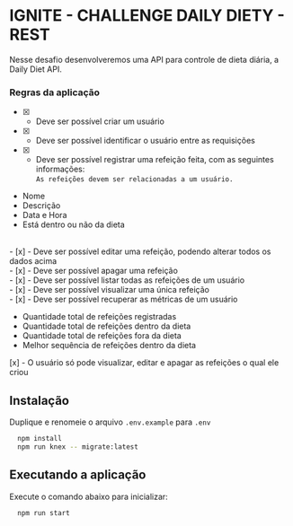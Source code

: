 # IGNITE - CHALLENGE DAILY DIETY - REST

Nesse desafio desenvolveremos uma API para controle de dieta diária, a Daily Diet API.

### Regras da aplicação

- [x] - Deve ser possível criar um usuário
    <br >
- [x] - Deve ser possível identificar o usuário entre as requisições
    <br >
- [x] - Deve ser possível registrar uma refeição feita, com as seguintes informações:
    <br >
    `As refeições devem ser relacionadas a um usuário.`

- Nome
- Descrição
- Data e Hora
- Está dentro ou não da dieta

<br >
- [x] - Deve ser possível editar uma refeição, podendo alterar todos os dados acima<br >
- [x] - Deve ser possível apagar uma refeição<br >
- [x] - Deve ser possível listar todas as refeições de um usuário<br >
- [x] - Deve ser possível visualizar uma única refeição<br >
- [x] - Deve ser possível recuperar as métricas de um usuário<br >

- Quantidade total de refeições registradas
- Quantidade total de refeições dentro da dieta
- Quantidade total de refeições fora da dieta
- Melhor sequência de refeições dentro da dieta
  <br >

[x] - O usuário só pode visualizar, editar e apagar as refeições o qual ele criou <br >

## Instalação

Duplique e renomeie o arquivo `.env.example` para `.env`

```sh
  npm install
  npm run knex -- migrate:latest
```

## Executando a aplicação

Execute o comando abaixo para inicializar:

```sh
  npm run start
```
